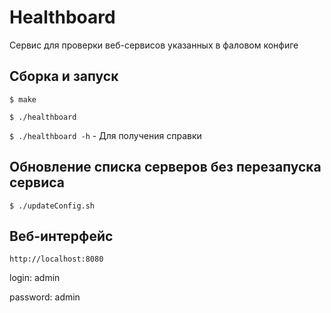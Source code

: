 # Healthboard

Сервис для проверки веб-сервисов указанных в фаловом конфиге

## Сборка и запуск

`$ make`

`$ ./healthboard`

`$ ./healthboard -h` - Для получения справки

## Обновление списка серверов без перезапуска сервиса

`$ ./updateConfig.sh`

## Веб-интерфейс

`http://localhost:8080`

login: admin

password: admin
